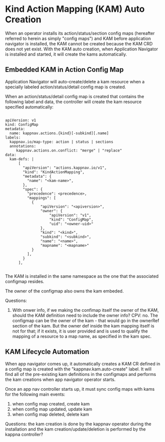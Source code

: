 # Kind Action Mapping (KAM) Auto Creation

When an operator installs its action/status/section config maps (hereafter referred to herein as simply "config maps") and KAM before application navigator is installed, the KAM cannot be created because the KAM CRD does not yet exist.  With the KAM auto creation, when Application Navigator is installed and started, it will create the kams automatically.

## Embedded KAM in Action Config Map
Application Navigator will auto-create/delete a kam resource when a specially labeled action/status/detail config map is created. 

When an action/status/detail config map is created that contains the following label and data, the controller will create the kam resource specified automatically:
```

apiVersion: v1
kind: ConfigMap
metadata: 
  name: kappnav.actions.{kind}[-subkind][.name]
labels: 
  kappnav.io/map-type: action | status | sections 
  annotations: 
     kappnav.actions.on.conflict: "merge" | "replace" 
data:
  kam-defs: | 
      [
        "apiVersion": "actions.kappnav.io/v1",
        "kind": "KindActionMapping",
        "metadata": {
          "name": "<kam-name>",
        },
        "spec": {
          "precedence": <precedence>,
          "mappings": [
            {
                "apiVersion": "<apiversion>",
                "owner": {
                    "apiVersion": "v1",
                    "kind": "ConfigMap",
                    "uid": "<owner-uid>"
                }, 
                "kind": "<kind>",
                "subkind": "<subkind>",
                "name": "<name>",
                "mapname": "<mapname>"
            }
          ],          
        }
      ], 
      
```
The KAM is installed in the same namespace as the one that the associated configmap resides.

The owner of the configmap also owns the kam embeded.

Questions:
1. With onwer info, if we making the confimap itself the owner of the KAM, should the KAM definition need to include the owner info?
CPV: no. The configmap can be the owner of the kam - that would go in the ownerRef section of the kam.  But the owner def inside the kam mapping itself is not for that; if it exists, it is user provided and is used to qualify the mapping of a resource to a map name, as specified in the kam spec. 

## KAM Lifecycle Automation
When app navigator comes up, it automatically creates a KAM CR defined in a config map is created with the "kappnav.kam.auto-create" label.  It will find all of the pre-existing kam definitions in the configmaps and performs the kam creations when app navigator operator starts.

Once an app nav controller starts up, it must sync config maps with kams for the following main events:
1. when config map created, create kam
1. when config map updated, update kam
1. when config map deleted, delete kam

Questions:
the kam creation is done by the kappnav operator during the installation and the kam creation/update/deletion is performed by the kappna controller?
